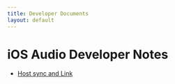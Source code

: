 ```yaml
---
title: Developer Documents
layout: default
---
```


# iOS Audio Developer Notes
- [Host sync and Link](/ios_audio_sync.html)

